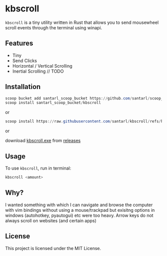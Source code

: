 # kbscroll

`kbscroll` is a tiny utility written in Rust that allows you to send mousewheel scroll events through the terminal using winapi.

## Features
- Tiny
- Send Clicks
- Horizontal / Vertical Scrolling
- Inertial Scrolling // TODO

## Installation

```powershell
scoop bucket add santarl_scoop_bucket https://github.com/santarl/scoop_bucket ; 
scoop install santarl_scoop_bucket/kbscroll
```
or

```powershell
scoop install https://raw.githubusercontent.com/santarl/kbscroll/refs/heads/main/kbscroll.json
```

or

download [kbscroll.exe](https://github.com/santarl/kbscroll/releases/download/main/kbscroll.exe) from [releases](https://github.com/santarl/kbscroll/releases)

## Usage

To use `kbscroll`, run in terminal:

```sh
kbscroll <amount>
```

## Why?

I wanted something with which I can navigate and browse the computer with vim bindings without using a mouse/trackpad but exisitng options in windows (autohotkey, pyautogui) etc were too heavy. Arrow keys do not always scroll on websites (and certain apps)

## License

This project is licensed under the MIT License.
